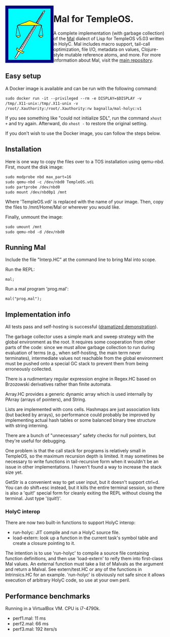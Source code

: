 <a href="TempleOS"><img src="TOS_logo.png" align="left" height="180" ></a>
# Mal for TempleOS.
A complete implementation (with garbage collection) of the [Mal](https://github.com/kanaka/mal)
dialect of Lisp for TempleOS v5.03 written in HolyC.
Mal includes macro support, tail-call optimization, file I/O, metadata on values,
Clojure-style mutable reference atoms, and more. For more information about Mal,
visit the [main repository](https://github.com/kanaka/mal).
<br>

## Easy setup

A Docker image is available and can be run with the following command:

```
sudo docker run -it --privileged --rm -e DISPLAY=$DISPLAY -v /tmp/.X11-unix:/tmp/.X11-unix -v /root/.Xauthority:/root/.Xauthority:rw bagnalla/mal-holyc:v1
```

If you see something like "could not initialize SDL", run the command `xhost +`
and try again. Afterward, do `xhost -` to restore the original setting.

If you don't wish to use the Docker image, you can follow the steps below.

## Installation

Here is one way to copy the files over to a TOS installation using qemu-nbd.
First, mount the disk image:
```
sudo modprobe nbd max_part=16
sudo qemu-nbd -c /dev/nbd0 TempleOS.vdi
sudo partprobe /dev/nbd0
sudo mount /dev/nbd0p1 /mnt
```

Where 'TempleOS.vdi' is replaced with the name of your image.
Then, copy the files to /mnt/Home/Mal or wherever you would like.

Finally, unmount the image:
```
sudo umount /mnt
sudo qemu-nbd -d /dev/nbd0
```

## Running Mal

Include the file "Interp.HC" at the command line to bring Mal into scope.

Run the REPL:
```
mal;
```

Run a mal program 'prog.mal':
```
mal("prog.mal");
```

## Implementation info

All tests pass and self-hosting is successful
([dramatized demonstration](https://www.youtube.com/watch?v=tbr-j2_zhgU)).

The garbage collector uses a simple mark and sweep strategy with the
global environment as the root. It requires some cooperation from
other parts of the code: since we must allow garbage collection to run
during evaluation of terms (e.g., when self-hosting, the main term
never terminates), intermediate values not reachable from the global
environment must be pushed onto a special GC stack to prevent them
from being erroneously collected.

There is a rudimentary regular expression engine in Regex.HC based on
Brzozowski derivatives rather than finite automata.

Array.HC provides a generic dynamic array which is used internally by
PArray (arrays of pointers), and String.

Lists are implemented with cons cells. Hashmaps are just association
lists (but backed by arrays), so performance could probably be
improved by implementing actual hash tables or some balanced binary
tree structure with string interning.

There are a bunch of "unnecessary" safety checks for null pointers,
but they're useful for debugging.

One problem is that the call stack for programs is relatively small in
TempleOS, so the maximum recursion depth is limited. It may sometimes
be necessary to write functions in tail-recursive form when it
wouldn't be an issue in other implementations. I haven't found a way
to increase the stack size yet.

GetStr is a convenient way to get user input, but it doesn't support
ctrl+d. You can do shift+esc instead, but it kills the entire terminal
session, so there is also a 'quit!' special form for cleanly exiting
the REPL without closing the terminal. Just type '(quit!)'.

### HolyC interop

There are now two built-in functions to support HolyC interop:
* run-holyc: JIT compile and run a HolyC source file.
* load-extern: look up a function in the current task's symbol table and create a closure pointing to it.

The intention is to use 'run-holyc' to compile a source file
containing function definitions, and then use 'load-extern' to reify
them into first-class Mal values. An external function must take a
list of Malvals as the argument and return a Malval. See
extern/test.HC or any of the functions in Intrinsics.HC for an
example. 'run-holyc' is obviously not safe since it allows execution
of arbitrary HolyC code, so use at your own peril.

## Performance benchmarks
Running in a VirtualBox VM. CPU is i7-4790k.
- perf1.mal: 11 ms
- perf2.mal: 66 ms
- perf3.mal: 192 iters/s

